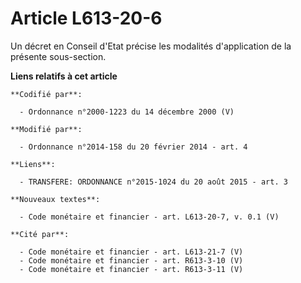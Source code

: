 # Article L613-20-6

Un décret en Conseil d'Etat précise les modalités d'application de la présente sous-section.

**Liens relatifs à cet article**

	**Codifié par**:

	  - Ordonnance n°2000-1223 du 14 décembre 2000 (V)

	**Modifié par**:

	  - Ordonnance n°2014-158 du 20 février 2014 - art. 4

	**Liens**:

	  - TRANSFERE: ORDONNANCE n°2015-1024 du 20 août 2015 - art. 3

	**Nouveaux textes**:

	  - Code monétaire et financier - art. L613-20-7, v. 0.1 (V)

	**Cité par**:

	  - Code monétaire et financier - art. L613-21-7 (V)
	  - Code monétaire et financier - art. R613-3-10 (V)
	  - Code monétaire et financier - art. R613-3-11 (V)
